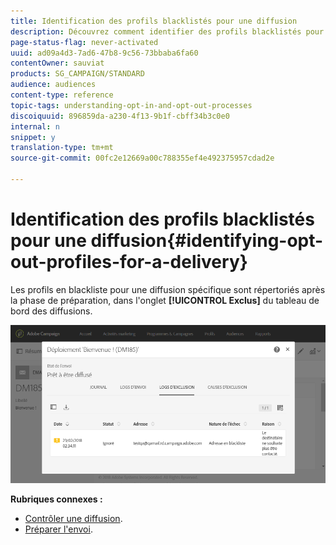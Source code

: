 ```yaml
---
title: Identification des profils blacklistés pour une diffusion
description: Découvrez comment identifier des profils blacklistés pour une diffusion.
page-status-flag: never-activated
uuid: ad09a4d3-7ad6-47b8-9c56-73bbaba6fa60
contentOwner: sauviat
products: SG_CAMPAIGN/STANDARD
audience: audiences
content-type: reference
topic-tags: understanding-opt-in-and-opt-out-processes
discoiquuid: 896859da-a230-4f13-9b1f-cbff34b3c0e0
internal: n
snippet: y
translation-type: tm+mt
source-git-commit: 00fc2e12669a00c788355ef4e492375957cdad2e

---
```



# Identification des profils blacklistés pour une diffusion{#identifying-opt-out-profiles-for-a-delivery}

Les profils en blackliste pour une diffusion spécifique sont répertoriés après la phase de préparation, dans l'onglet **[!UICONTROL Exclus]** du tableau de bord des diffusions.

![](assets/exclusion_blacklisting.png)

**Rubriques connexes :**

* [Contrôler une diffusion](../../sending/using/monitoring-a-delivery.md#exclusion-logs).
* [Préparer l'envoi](../../sending/using/preparing-the-send.md).

